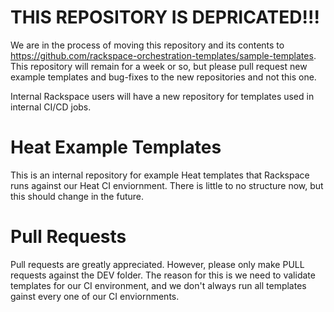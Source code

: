 THIS REPOSITORY IS DEPRICATED!!!
================================
We are in the process of moving this repository and its contents to https://github.com/rackspace-orchestration-templates/sample-templates. This repository will remain for a week or so, but please pull request new example templates and bug-fixes to the new repositories and not this one.

Internal Rackspace users will have a new repository for templates used in internal CI/CD jobs.

Heat Example Templates
======================

This is an internal repository for example Heat templates that Rackspace runs against our Heat CI enviornment. There is little to no structure now, but this should change in the future.

Pull Requests
======================
Pull requests are greatly appreciated.  However, please only make PULL requests against the DEV folder. The reason for this is we need to validate templates for our CI environment, and we don't always run all templates gainst every one of our CI enviornments.
